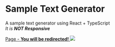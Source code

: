 # Sample Text Generator

A sample text generator using React + TypeScript </br>
<i> It is <Strong> NOT Responsive </Strong></i>

<a href='https://jbernardofortes.github.io/sampleTextGenerator/' target="_blank">
  Page - <strong>You will be redirected!</strong>
<img src='https://imgur.com/SrJhcuL.jpg'>
</a>
